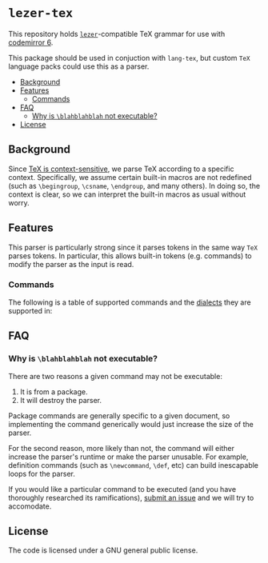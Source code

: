 # `lezer-tex`<!-- omit in toc -->

This repository holds [`lezer`](https://lezer.codemirror.net/)-compatible TeX grammar for use with
[codemirror 6](https://codemirror.net/6/).

This package should be used in conjuction with `lang-tex`, but custom `TeX` language packs could use
this as a parser.

- [Background](#background)
- [Features](#features)
  - [Commands](#commands)
- [FAQ](#faq)
  - [Why is `\blahblahblah` not executable?](#why-is-blahblahblah-not-executable)
- [License](#license)

## Background

Since
[TeX is context-sensitive](https://tex.stackexchange.com/questions/4201/is-there-a-bnf-grammar-of-the-tex-language),
we parse TeX according to a specific context. Specifically, we assume certain built-in macros are
not redefined (such as `\begingroup`, `\csname`, `\endgroup`, and many others). In doing so, the
context is clear, so we can interpret the built-in macros as usual without worry.

## Features

This parser is particularly strong since it parses tokens in the same way `TeX` parses tokens. In
particular, this allows built-in tokens (e.g. commands) to modify the parser as the input is read.

### Commands

The following is a table of supported commands and the
[dialects](https://lezer.codemirror.net/docs/guide/#dialects) they are supported in:



## FAQ

### Why is `\blahblahblah` not executable?

There are two reasons a given command may not be executable:

1. It is from a package.
2. It will destroy the parser.

Package commands are generally specific to a given document, so implementing the command generically
would just increase the size of the parser.

For the second reason, more likely than not, the command will either increase the parser's runtime
or make the parser unusable. For example, definition commands (such as `\newcommand`, `\def`, etc)
can build inescapable loops for the parser.

If you would like a particular command to be executed (and you have thoroughly researched its
ramifications),
[submit an issue](https://github.com/mu-io/codemirror-tex/issues/new?assignees=jun-sheaf&labels=enhancement&template=command-request.md&title=feat%28lezer-tex%29%3A+%60%5Cblahblahblah%60+%3C--+insert+name+of+command)
and we will try to accomodate.

## License

The code is licensed under a GNU general public license.
